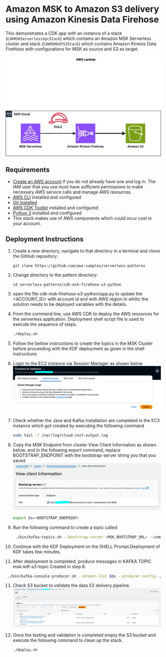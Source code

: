 
# Amazon MSK to Amazon S3 delivery using Amazon Kinesis Data Firehose

This demonstrates a CDK app with an instance of a stack (`CdkMSKServerlessVpcStack`) which contains an Amazon MSK Serverless cluster and stack (`CdkMSKKdfS3Stack`) which contains Amazon Kinesis Data FireHose with configurations for MSK as source and S3 as target.

![architecture diagram](architecture.png)

## Requirements

* [Create an AWS account](https://portal.aws.amazon.com/gp/aws/developer/registration/index.html) if you do not already have one and log in. The IAM user that you use must have sufficient permissions to make necessary AWS service calls and manage AWS resources.
* [AWS CLI](https://docs.aws.amazon.com/cli/latest/userguide/install-cliv2.html) installed and configured
* [Git Installed](https://git-scm.com/book/en/v2/Getting-Started-Installing-Git)
* [AWS CDK Toolkit](https://docs.aws.amazon.com/cdk/latest/guide/cli.html) installed and configured
* [Python 3](https://www.python.org/download/releases/3.0/) installed and configured
* This stack makes use of AWS components which could incur cost in your account. 

## Deployment Instructions

1. Create a new directory, navigate to that directory in a terminal and clone the GitHub repository:
    ```
    git clone https://github.com/aws-samples/serverless-patterns
    ```
2. Change directory to the pattern directory:
    ```
    cd serverless-patterns/cdk-msk-firehose-s3-python
    ```
3. open the file cdk-msk-firehose-s3-python/app.py to update the <ACCOUNT_ID> with account id and <REGION> with AWS region in whihc the solution needs to be deployed  variables with the details.
    
4. From the command line, use AWS CDK to deploy the AWS resources for the serverless application. Deployment shell script file is used to execute the sequence of steps.
    ```bash
    ./deploy.sh
    ```
5. Follow the bellow  instructions to create the topics in the MSK Cluster before proceeding with the KDF deployment as given in the shell instructions

6. Login to the EC2 instance via Session Manager as shown below
   ![ssmconnect diagram](ssm.png)

6. Check whether the Java and Kafka installation are completed in the EC3 instance which got created by executing the following command
    ```bash
    sudo tail -f /var/log/cloud-init-output.log
    ```
7. Copy the MSK Endpoint from cluster View Client Information as shown below, and In the following export command, replace BOOTSTRAP_ENDPOINT with the bootstrap-server string you that you saved.
   ![CLIENT_INFO_MSK](msk.png)
    ```bash
    export bs=<BOOTSTRAP_ENDPOINT>
    ```
8. Run the following command to create a topic called
   ```bash
    ./bin/kafka-topics.sh --bootstrap-server <MSK_BOOTSTRAP_URL> --command-config client.properties --create --topic msk-kdf-s3-topic --partitions 2
    ```
9. Continue with the KDF Deployment on the SHELL Prompt.Deployment of KDF takes few minutes.

10. After deployment is completed, produce messages in KAFKA TOPIC msk-kdf-s3-topic Created in step 8. 
   ```bash
    ./bin/kafka-console-producer.sh --broker-list $bs --producer.config ./bin/client.properties --topic msk-kdf-s3-topic
   ```
11. Check S3 bucket to validate the data S3 delivery pipeline.  
    ![S3_SCREENSHOT](s3.png)

12. Once the testing and validation is completed empty the S3 bucket and execute the following command to clean up the stack.
    ```bash
    ./deploy.sh
    ```